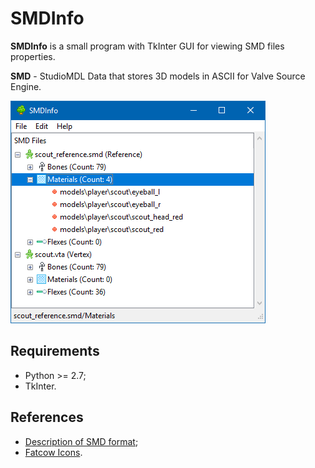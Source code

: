 # SMDInfo
**SMDInfo** is a small program with TkInter GUI for viewing SMD files properties.

**SMD** - StudioMDL Data that stores 3D models in ASCII for Valve Source Engine.

![Screenshot](https://raw.githubusercontent.com/vlanski/smdinfo/master/screenshot.png "")

## Requirements
* Python >= 2.7;
* TkInter.

## References
* [Description of SMD format](https://developer.valvesoftware.com/wiki/Studiomdl_Data "");
* [Fatcow Icons](http://www.fatcow.com/free-icons "").